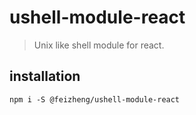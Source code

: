 # ushell-module-react
> Unix like shell module for react.

## installation
```shell
npm i -S @feizheng/ushell-module-react
```

